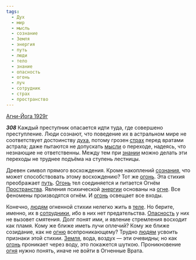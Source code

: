 ```yaml
---
tags:
  - Дух
  - мир
  - мысль
  - сознание
  - Земля
  - энергия
  - путь
  - люди
  - тело
  - знание
  - опасность
  - огонь
  - луч
  - сотрудник
  - страх
  - пространство
---
```


[Агни-Йога 1929г](https://127.0.0.1:4002/agni/1929)

___308___
Каждый преступник опасается идти туда, где совершено преступление. Люди сознают, что поведение их в астральном мире не соответствует достоинству [духа](../../../tags/#Дух), потому грозен [страх](../../../tags/#страх) перед вратами астрала; даже пытаются не допускать [мысли](../../../tags/#мысль) о переходе, надеясь, что незнающие не ответственны. Между тем при [знании](../../../tags/#[знание](../../../tags/#знание)) можно делать эти переходы не труднее подъёма на ступень лестницы.   

Древен символ прямого восхождения. Кроме накоплений [сознания](../../../tags/#сознание), что может способствовать этому восхождению? Тот же [огонь](../../../tags/#огонь). Эта стихия преображает [путь](../../../tags/#путь). [Огонь](../../../tags/#огонь) тел соединяется и питается Огнём [Пространства](../../../tags/#пространство). Явления психической [энергии](../../../tags/#энергия) основаны на [огне](../../../tags/#огонь). Все феномены производятся огнём. И [огонь](../../../tags/#огонь) освещает все входы.   

Конечно, [людям](../../../tags/#люди) огненной стихии нелегко жить в [теле](../../../tags/#тело). Но берите, именно, их в [сотрудники](../../../tags/#сотрудник), ибо в них нет предательства. [Опасность](../../../tags/#опасность) у них не вызовет смятения. Долг понят ими, и явление стремления восходит как пламя. Кому же ближе иметь лучи оплечий? Кому же ближе созидание, как не [огню](../../../tags/#огонь) всепроникающему? Трудно [людям](../../../tags/#люди) усвоить признаки этой стихии. [Земля](../../../tags/#Земля), вода, воздух — эти очевидны; но как [огонь](../../../tags/#огонь) проникает через воду, это покажется шуткою. Проникновение [огня](../../../tags/#огонь) нужно понять, иначе не войти в Огненные Врата.